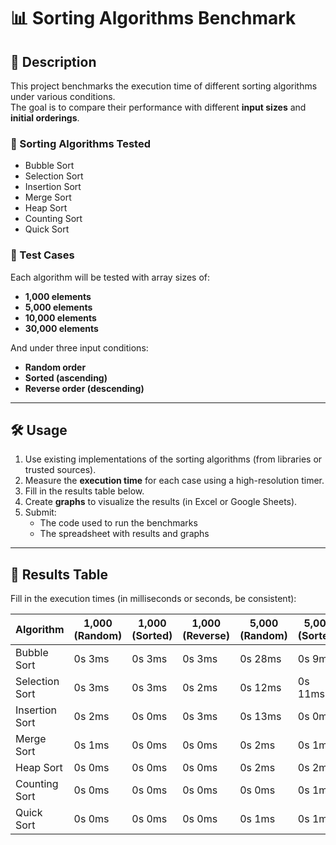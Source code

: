 # 📊 Sorting Algorithms Benchmark

## 📌 Description

This project benchmarks the execution time of different sorting algorithms under various conditions.  
The goal is to compare their performance with different **input sizes** and **initial orderings**.

### 🧠 Sorting Algorithms Tested

- Bubble Sort
- Selection Sort
- Insertion Sort
- Merge Sort
- Heap Sort
- Counting Sort
- Quick Sort

### 🧪 Test Cases

Each algorithm will be tested with array sizes of:

- **1,000 elements**
- **5,000 elements**
- **10,000 elements**
- **30,000 elements**

And under three input conditions:

- **Random order**
- **Sorted (ascending)**
- **Reverse order (descending)**

---

## 🛠️ Usage

1. Use existing implementations of the sorting algorithms (from libraries or trusted sources).
2. Measure the **execution time** for each case using a high-resolution timer.
3. Fill in the results table below.
4. Create **graphs** to visualize the results (in Excel or Google Sheets).
5. Submit:
   - The code used to run the benchmarks
   - The spreadsheet with results and graphs

---

## 📄 Results Table

Fill in the execution times (in milliseconds or seconds, be consistent):

| Algorithm      | 1,000 (Random) | 1,000 (Sorted) | 1,000 (Reverse) | 5,000 (Random) | 5,000 (Sorted) | 5,000 (Reverse) | 10,000 (Random)  | 10,000 (Sorted)  | 10,000 (Reverse)  | 30,000 (Random)  | 30,000 (Sorted)  | 30,000 (Reverse)  |
|----------------|----------------|----------------|-----------------|----------------|----------------|-----------------|------------------|------------------|-------------------|------------------|------------------|-------------------|
| Bubble Sort    |     0s 3ms     |     0s 3ms     |     0s 3ms      |     0s 28ms    |     0s 9ms     |     0s 13ms     |     0s 109ms     |     0s 22ms      |     0s 32ms       |     1s 108ms     |     0s 147ms     |     0s 257ms      |
| Selection Sort |     0s 3ms     |     0s 3ms     |     0s 2ms      |     0s 12ms    |     0s 11ms    |     0s 14ms     |     0s 27ms      |     0s 23ms      |     0s 34ms       |     0s 190ms     |     0s 134ms     |     0s 234ms      |
| Insertion Sort |     0s 2ms     |     0s 0ms     |     0s 3ms      |     0s 13ms    |     0s 0ms     |     0s 22ms     |     0s 44ms      |     0s 1ms       |     0s 77ms       |     0s 325ms     |     0s 1ms       |     0s 723ms      |
| Merge Sort     |     0s 1ms     |     0s 0ms     |     0s 0ms      |     0s 2ms     |     0s 1ms     |     0s 2ms      |     0s 3ms       |     0s 2ms       |     0s 2ms        |     0s 9ms       |     0s 5ms       |     0s 5ms        | 
| Heap Sort      |     0s 0ms     |     0s 0ms     |     0s 0ms      |     0s 2ms     |     0s 2ms     |     0s 2ms      |     0s 4ms       |     0s 3ms       |     0s 4ms        |     0s 8ms       |     0s 6ms       |     0s 6ms        |
| Counting Sort  |     0s 0ms     |     0s 0ms     |     0s 0ms      |     0s 0ms     |     0s 1ms     |     0s 2ms      |     0s 1ms       |     0s 1ms       |     0s 1ms        |     0s 2ms       |     0s 2ms       |     0s 2ms        |
| Quick Sort     |     0s 0ms     |     0s 0ms     |     0s 0ms      |     0s 1ms     |     0s 1ms     |     0s 0ms      |     0s 2ms       |     0s 1ms       |     0s 1ms        |     0s 7ms       |     0s 6ms       |     0s 6ms        |

